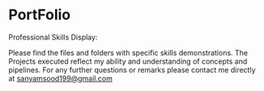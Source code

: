 # PortFolio
Professional Skills Display:

Please find the files and folders with specific skills demonstrations. The Projects executed reflect my ability and understanding of concepts and pipelines.
For any further questions or remarks please contact me directly at sanyamsood199@gmail.com

